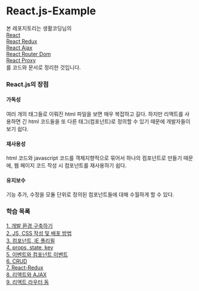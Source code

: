 # React.js-Example

본 레포지토리는 생활코딩님의<br>
[React](https://www.youtube.com/watch?v=XMb0w3KMw00&list=PLuHgQVnccGMCRv6f8H9K5Xwsdyg4sFSdi)<br>
[React Redux](https://www.youtube.com/watch?v=fkNdsUVBksw&list=PLuHgQVnccGMDuVdsGtH1_452MtRxALb_7)<br>
[React Ajax](https://www.youtube.com/watch?v=5suKe4QxkjI&list=PLuHgQVnccGMDVTrQYa2HRj1OBbT-4HU_v)<br>
[React Router Dom](https://www.youtube.com/watch?v=WLdbsl9UwDc&list=WL&index=4&t=0s)<br>
[React Proxy](https://www.youtube.com/watch?v=VaAWIAxvj0A)<br>
를 코드와 문서로 정리한 것입니다.

### React.js의 장점

#### 가독성
여러 개의 태그들로 이뤄진 html 파일을 보면 매우 복잡하고 길다.
하지만 리액트를 사용하면 긴 html 코드들을 또 다른 태그(컴포넌트)로 정의할 수 있기 때문에 개발자들이 보기 쉽다. 

#### 재사용성
html 코드와 javascript 코드를 객체지향적으로 묶어서 하나의 컴포넌트로 만들기 때문에, 웹 페이지 코드 작성 시 컴포넌트를 재사용하기 쉽다.

#### 유지보수
기능 추가, 수정을 모듈 단위로 정의된 컴포넌트들에 대해 수월하게 할 수 있다.

### 학습 목록
[1. 개발 환경 구축하기](./a.develop%20environment/)<br>
[2. JS, CSS 작성 및 배포 방법](./b.%20JS,%20CSS,%20deploy/)<br>
[3. 컴포넌트, IE 폴리필](./c.%20component%20and%20polyfill/)<br>
[4. props, state, key](./d.%20props%2C%20state%2C%20key/)<br>
[5. 이벤트와 컴포넌트 이벤트](./e.%20event/)<br>
[6. CRUD](./f.%20CRUD/)<br>
[7. React-Redux](./g.react_redux/)<br>
[8. 리액트와 AJAX](./h.react_ajax/)<br>
[9. 리액트 라우터 돔](./i.react_router_dom/)<br>